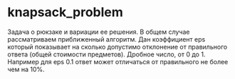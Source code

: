 # knapsack_problem
Задача о рюкзаке и вариации ее решения. 
В общем случае рассматриваем приближенный алгоритм. Дан коэффициент eps который показывает на сколько допустимо отклонение от правильного ответа (общей стоимости предметов). Дробное число, от 0 до 1. Например для eps 0.1 ответ может отличаться от правильного не более чем на 10%.
